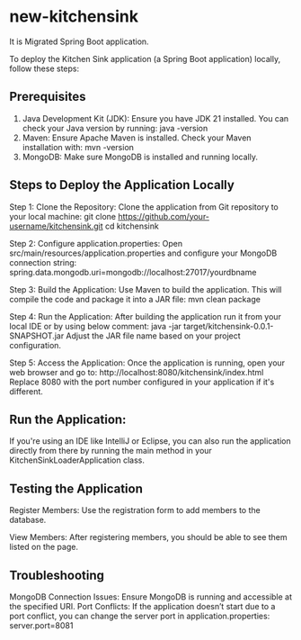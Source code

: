 # new-kitchensink

It is Migrated Spring Boot application.

To deploy the Kitchen Sink application (a Spring Boot application) locally, follow these steps:

Prerequisites
-------------
1) Java Development Kit (JDK): Ensure you have JDK 21 installed. You can check your Java version by running:   java -version
2) Maven: Ensure Apache Maven is installed. Check your Maven installation with: mvn -version
3) MongoDB: Make sure MongoDB is installed and running locally.

Steps to Deploy the Application Locally
---------------------------------------

Step 1:
Clone the Repository: Clone the application from Git repository to your local machine:
git clone https://github.com/your-username/kitchensink.git
cd kitchensink

Step 2:
Configure application.properties: Open src/main/resources/application.properties and configure your MongoDB connection string: spring.data.mongodb.uri=mongodb://localhost:27017/yourdbname

Step 3:
Build the Application: Use Maven to build the application. This will compile the code and package it into a JAR file: mvn clean package

Step 4:
Run the Application: After building the application run it from your local IDE or by using below comment: java -jar target/kitchensink-0.0.1-SNAPSHOT.jar
Adjust the JAR file name based on your project configuration.

Step 5:
Access the Application: Once the application is running, open your web browser and go to:
http://localhost:8080/kitchensink/index.html
Replace 8080 with the port number configured in your application if it's different.

Run the Application:
-------------------
If you're using an IDE like IntelliJ or Eclipse, you can also run the application directly from there by running the main method in your KitchenSinkLoaderApplication class.


Testing the Application
-----------------------
Register Members: Use the registration form to add members to the database.

View Members: After registering members, you should be able to see them listed on the page.

Troubleshooting
---------------

MongoDB Connection Issues: Ensure MongoDB is running and accessible at the specified URI.
Port Conflicts: If the application doesn’t start due to a port conflict, you can change the server port in application.properties: server.port=8081